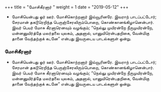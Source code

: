 ﻿+++
title = "மோசிகீரனார்  "
weight = 1
date = "2019-05-12"
+++


-  மோசியென்பது ஓர் ஊர். மோசிகொற்றனார் இவ்வூரினரே. இவராற் பாடப்பட்டோர்; சேரமான் தகடூரெறிந்த பெருஞ்சேரலிரும்பொறை, கொண்கானங்கிழானென்பார். இவர் பெயர் மோசு கீரனாரெனவும் வழங்கும்; “நெல்லு முயிரன்றே நீருமுயிரன்றே, மன்னனுயிர்த்தே மலர்தலை யுலகம், அதனால், யானுயிரென்பதறிகை, வேன்மிகு தானை வேந்தற்குக் கடனே” என்பது இவருடைய பாடல்களுள் ஒன்று. 
  
### மோசிகீரனார்  
-  மோசியென்பது ஓர் ஊர். மோசிகொற்றனார் இவ்வூரினரே. இவராற் பாடப்பட்டோர்; சேரமான் தகடூரெறிந்த பெருஞ்சேரலிரும்பொறை, கொண்கானங்கிழானென்பார். இவர் பெயர் மோசு கீரனாரெனவும் வழங்கும்; “நெல்லு முயிரன்றே நீருமுயிரன்றே, மன்னனுயிர்த்தே மலர்தலை யுலகம், அதனால், யானுயிரென்பதறிகை, வேன்மிகு தானை வேந்தற்குக் கடனே” என்பது இவருடைய பாடல்களுள் ஒன்று. 
